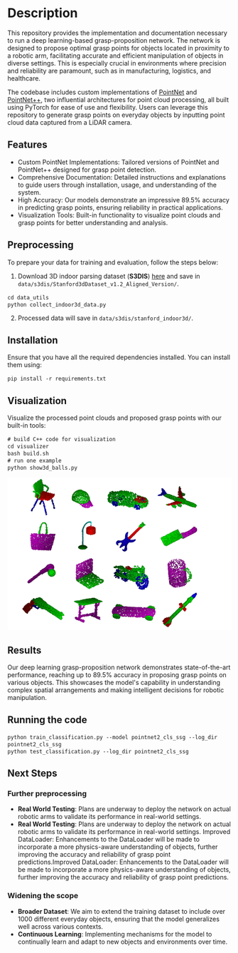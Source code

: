 # Description 
This repository provides the implementation and documentation necessary to run a deep learning-based grasp-proposition network. The network is designed to propose optimal grasp points for objects located in proximity to a robotic arm, facilitating accurate and efficient manipulation of objects in diverse settings. This is especially crucial in environments where precision and reliability are paramount, such as in manufacturing, logistics, and healthcare.

The codebase includes custom implementations of [PointNet](http://openaccess.thecvf.com/content_cvpr_2017/papers/Qi_PointNet_Deep_Learning_CVPR_2017_paper.pdf) and [PointNet++](http://papers.nips.cc/paper/7095-pointnet-deep-hierarchical-feature-learning-on-point-sets-in-a-metric-space.pdf), two influential architectures for point cloud processing, all built using PyTorch for ease of use and flexibility. Users can leverage this repository to generate grasp points on everyday objects by inputting point cloud data captured from a LiDAR camera.


## Features
- Custom PointNet Implementations: Tailored versions of PointNet and PointNet++ designed for grasp point detection.
- Comprehensive Documentation: Detailed instructions and explanations to guide users through installation, usage, and understanding of the system.
- High Accuracy: Our models demonstrate an impressive 89.5% accuracy in predicting grasp points, ensuring reliability in practical applications.
- Visualization Tools: Built-in functionality to visualize point clouds and grasp points for better understanding and analysis.


## Preprocessing 
To prepare your data for training and evaluation, follow the steps below:
1. Download 3D indoor parsing dataset (**S3DIS**) [here](http://buildingparser.stanford.edu/dataset.html)  and save in `data/s3dis/Stanford3dDataset_v1.2_Aligned_Version/`.
```
cd data_utils
python collect_indoor3d_data.py
```
2. Processed data will save in `data/s3dis/stanford_indoor3d/`.


## Installation
Ensure that you have all the required dependencies installed. You can install them using:
```
pip install -r requirements.txt
```

## Visualization
Visualize the processed point clouds and proposed grasp points with our built-in tools:
```
# build C++ code for visualization
cd visualizer
bash build.sh 
# run one example 
python show3d_balls.py
```
![](/visualizer/pic.png)

## Results
Our deep learning grasp-proposition network demonstrates state-of-the-art performance, reaching up to 89.5% accuracy in proposing grasp points on various objects. This showcases the model's capability in understanding complex spatial arrangements and making intelligent decisions for robotic manipulation.

## Running the code
```
python train_classification.py --model pointnet2_cls_ssg --log_dir pointnet2_cls_ssg
python test_classification.py --log_dir pointnet2_cls_ssg
```

## Next Steps
### Further preprocessing
- **Real World Testing**: Plans are underway to deploy the network on actual robotic arms to validate its performance in real-world settings.
- **Real World Testing**: Plans are underway to deploy the network on actual robotic arms to validate its performance in real-world settings.
Improved DataLoader: Enhancements to the DataLoader will be made to incorporate a more physics-aware understanding of objects, further improving the accuracy and reliability of grasp point predictions.Improved DataLoader: Enhancements to the DataLoader will be made to incorporate a more physics-aware understanding of objects, further improving the accuracy and reliability of grasp point predictions.

### Widening the scope
- **Broader Dataset**: We aim to extend the training dataset to include over 1000 different everyday objects, ensuring that the model generalizes well across various contexts.
- **Continuous Learning**: Implementing mechanisms for the model to continually learn and adapt to new objects and environments over time.
